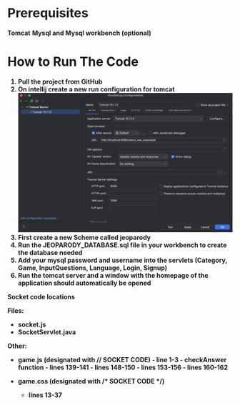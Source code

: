 # Prerequisites 
<b>Tomcat</b>
<b>Mysql and Mysql workbench (optional)
# How to Run The Code

1. Pull the project from GitHub
2. On intellij create a new run configuration for tomcat
![img.png](readmeImages/img.png)
3. First create a new Scheme called jeoparody
4. Run the JEOPARODY_DATABASE.sql file in your workbench to create the database needed
5. Add your mysql password and username into the servlets (Category, Game, InputQuestions, Language, Login, Signup)
6. Run the tomcat server and a window with the homepage of the application should
automatically be opened


Socket code locations

Files:
- socket.js
- SocketServlet.java

Other:
- game.js (designated with // SOCKET CODE)
        - line 1-3
        - checkAnswer function
            - lines 139-141
            - lines 148-150
            - lines 153-156
            - lines 160-162

- game.css (designated with /* SOCKET CODE */)
    - lines 13-37